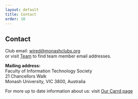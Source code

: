 ```yaml
---
layout: default
title: Contact
order: 10
---
```


## Contact

Club email: [wired@monashclubs.org](mailto:wired@monashclubs.org)  
or visit [Team](./team.md) to find team member email addresses.

**Mailing address:**  
 Faculty of Information Technology Society  
 21 Chancellors Walk  
 Monash University, VIC 3800, Australia

<p>
  For more up to date information about us:
  visit <a href="https://wiredmonash.carrd.co/">Our Carrd page</a>
</p>
